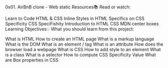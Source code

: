 0x01. AirBnB clone - Web static
Resources📚
Read or watch:

Learn to Code HTML & CSS
Inline Styles in HTML
Specifics on CSS Specificity
CSS SpeciFishity
Introduction to HTML
CSS
MDN
center boxes
Learning Objectives💡
What you should learn from this project:

What is HTML
How to create an HTML page
What is a markup language
What is the DOM
What is an element / tag
What is an attribute
How does the browser load a webpage
What is CSS
How to add style to an element
What is a class
What is a selector
How to compute CSS Specificity Value
What are Box properties in CSS
